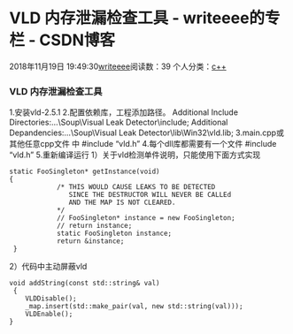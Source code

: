 # VLD 内存泄漏检查工具 - writeeee的专栏 - CSDN博客
2018年11月19日 19:49:30[writeeee](https://me.csdn.net/writeeee)阅读数：39
个人分类：[c++](https://blog.csdn.net/writeeee/article/category/5634855)

### VLD 内存泄漏检查工具
1.安装vld-2.5.1
2.配置依赖库，工程添加路径。
Additional Include Directories:…\Soup\Visual Leak Detector\include;
Additional Depandencies:…\Soup\Visual Leak Detector\lib\Win32\vld.lib;
3.main.cpp或其他任意cpp文件 中 #include “vld.h”
4.每个dll库都需要有一个文件 #include “vld.h”
5.重新编译运行
1）关于vld检测单件说明，只能使用下面方式实现
```
static FooSingleton* getInstance(void) 
{
            /* THIS WOULD CAUSE LEAKS TO BE DETECTED
               SINCE THE DESTRUCTOR WILL NEVER BE CALLEd
               AND THE MAP IS NOT CLEARED.
            */
            // FooSingleton* instance = new FooSingleton;
            // return instance;
            static FooSingleton instance;
            return &instance;
 }
```
2）代码中主动屏蔽vld
```
void addString(const std::string& val)
 {
    VLDDisable();
    _map.insert(std::make_pair(val, new std::string(val)));
    VLDEnable();
}
```
